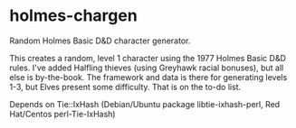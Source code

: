 # holmes-chargen
Random Holmes Basic D&amp;D character generator.

This creates a random, level 1 character using the 1977 Holmes Basic D&D rules.
I've added Halfling thieves (using Greyhawk racial bonuses), but all else is by-the-book.
The framework and data is there for generating levels 1-3, but Elves present some difficulty.
That is on the to-do list.

Depends on Tie::IxHash (Debian/Ubuntu package libtie-ixhash-perl, 
Red Hat/Centos perl-Tie-IxHash)
